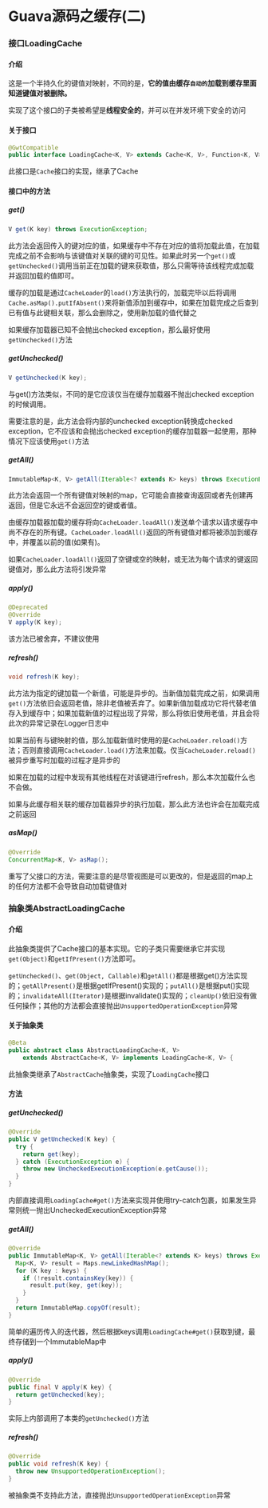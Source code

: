 # Guava源码之缓存(二)

### 接口LoadingCache

#### 介绍

这是一个半持久化的键值对映射，不同的是，**它的值由缓存`自动的`加载到缓存里面知道键值对被删除。**

实现了这个接口的子类被希望是**线程安全的**，并可以在并发环境下安全的访问

#### 关于接口

```java
@GwtCompatible
public interface LoadingCache<K, V> extends Cache<K, V>, Function<K, V> {
```

此接口是`Cache`接口的实现，继承了Cache

#### 接口中的方法

##### get()

```java
V get(K key) throws ExecutionException;
```

此方法会返回传入的键对应的值，如果缓存中不存在对应的值将加载此值，在加载完成之前不会影响与该键值对关联的键的可见性。如果此时另一个`get()`或`getUnchecked()`调用当前正在加载的键来获取值，那么只需等待该线程完成加载并返回加载的值即可。

缓存的加载是通过`CacheLoader`的`load()`方法执行的，加载完毕以后将调用`Cache.asMap().putIfAbsent()`来将新值添加到缓存中，如果在加载完成之后查到已有值与此键相关联，那么会删除之，使用新加载的值代替之

如果缓存加载器已知不会抛出checked exception，那么最好使用`getUnchecked()`方法

##### getUnchecked()

```java
V getUnchecked(K key);
```

与get()方法类似，不同的是它应该仅当在缓存加载器不抛出checked exception的时候调用。

需要注意的是，此方法会将内部的unchecked exception转换成checked exception，它不应该和会抛出checked exception的缓存加载器一起使用，那种情况下应该使用`get()`方法

##### getAll()

```java
ImmutableMap<K, V> getAll(Iterable<? extends K> keys) throws ExecutionException;
```

此方法会返回一个所有键值对映射的map，它可能会直接查询返回或者先创建再返回，但是它永远不会返回空的键或者值。

由缓存加载器加载的缓存将向`CacheLoader.loadAll()`发送单个请求以请求缓存中尚不存在的所有键。`CacheLoader.loadAll()`返回的所有键值对都将被添加到缓存中，并覆盖以前的值(如果有)。

如果`CacheLoader.loadAll()`返回了空键或空的映射，或无法为每个请求的键返回键值对，那么此方法将引发异常

##### apply()

```java
@Deprecated
@Override
V apply(K key);
```

该方法已被舍弃，不建议使用

##### refresh()

```java
void refresh(K key);
```

此方法为指定的键加载一个新值，可能是异步的。当新值加载完成之前，如果调用`get()`方法依旧会返回老值，除非老值被丢弃了。如果新值加载成功它将代替老值存入到缓存中；如果加载新值的过程出现了异常，那么将依旧使用老值，并且会将此次的异常记录在Logger日志中

如果当前有与键映射的值，那么加载新值时使用的是`CacheLoader.reload()`方法；否则直接调用`CacheLoader.load()`方法来加载。仅当`CacheLoader.reload()`被异步重写时加载的过程才是异步的

如果在加载的过程中发现有其他线程在对该键进行refresh，那么本次加载什么也不会做。

如果与此缓存相关联的缓存加载器异步的执行加载，那么此方法也许会在加载完成之前返回

##### asMap()

```java
@Override
ConcurrentMap<K, V> asMap();
```

重写了父接口的方法，需要注意的是尽管视图是可以更改的，但是返回的map上的任何方法都不会导致自动加载键值对

### 抽象类AbstractLoadingCache

#### 介绍

此抽象类提供了Cache接口的基本实现。它的子类只需要继承它并实现`get(Object)`和`getIfPresent()`方法即可。

`getUnchecked()`、`get(Object, Callable)`和`getAll()`都是根据get()方法实现的；`getAllPresent()`是根据getIfPresent()实现的；`putAll()`是根据put()实现的；`invalidateAll(Iterator)`是根据invalidate()实现的；`cleanUp()`依旧没有做任何操作；其他的方法都会直接抛出`UnsupportedOperationException`异常

#### 关于抽象类

```java
@Beta
public abstract class AbstractLoadingCache<K, V>
    extends AbstractCache<K, V> implements LoadingCache<K, V> {
```

此抽象类继承了`AbstractCache`抽象类，实现了`LoadingCache`接口

#### 方法

##### getUnchecked()

```java
@Override
public V getUnchecked(K key) {
  try {
    return get(key);
  } catch (ExecutionException e) {
    throw new UncheckedExecutionException(e.getCause());
  }
}
```

内部直接调用`LoadingCache#get()`方法来实现并使用try-catch包裹，如果发生异常则统一抛出UncheckedExecutionException异常

##### getAll()

```java
@Override
public ImmutableMap<K, V> getAll(Iterable<? extends K> keys) throws ExecutionException {
  Map<K, V> result = Maps.newLinkedHashMap();
  for (K key : keys) {
    if (!result.containsKey(key)) {
      result.put(key, get(key));
    }
  }
  return ImmutableMap.copyOf(result);
}
```

简单的遍历传入的迭代器，然后根据keys调用`LoadingCache#get()`获取到键，最终存储到一个ImmutableMap中

##### apply()

```java
@Override
public final V apply(K key) {
  return getUnchecked(key);
}
```

实际上内部调用了本类的`getUnchecked()`方法

##### refresh()

```java
@Override
public void refresh(K key) {
  throw new UnsupportedOperationException();
}
```

被抽象类不支持此方法，直接抛出`UnsupportedOperationException`异常